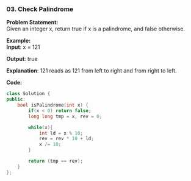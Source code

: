 ### 03. Check Palindrome

**Problem Statement:** <br/>
Given an integer x, return true if x is a palindrome, and false otherwise.

**Example:** <br/>
**Input**: x = 121

**Output**: true

**Explanation**: 121 reads as 121 from left to right and from right to left.

**Code:** 
```cpp
class Solution {
public:
    bool isPalindrome(int x) {
        if(x < 0) return false;
        long long tmp = x, rev = 0;

        while(x){
            int ld = x % 10;
            rev = rev * 10 + ld;
            x /= 10;
        }

        return (tmp == rev);
    }
};
```